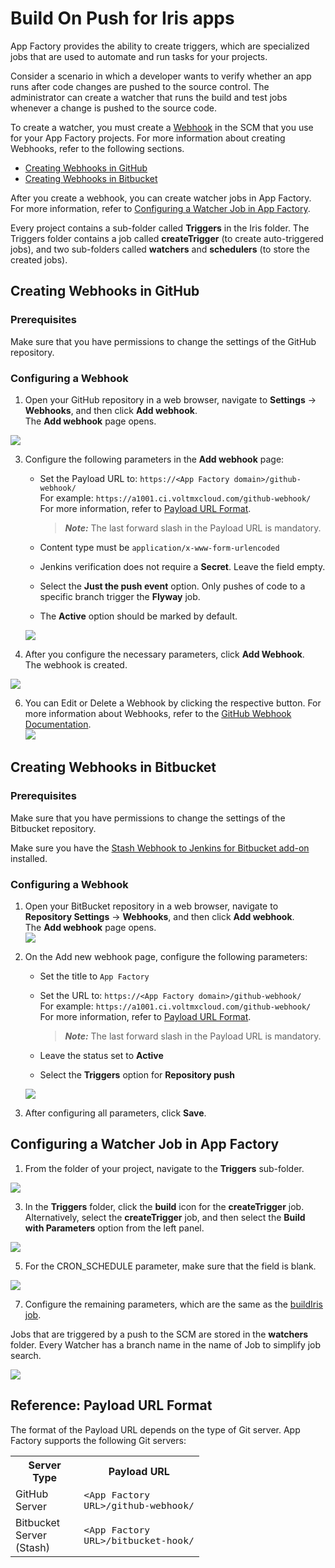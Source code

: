                           

Build On Push for Iris apps
=================================

App Factory provides the ability to create triggers, which are specialized jobs that are used to automate and run tasks for your projects.

Consider a scenario in which a developer wants to verify whether an app runs after code changes are pushed to the source control. The administrator can create a watcher that runs the build and test jobs whenever a change is pushed to the source code.

To create a watcher, you must create a [Webhook](https://en.wikipedia.org/wiki/Webhook) in the SCM that you use for your App Factory projects. For more information about creating Webhooks, refer to the following sections.

*   [Creating Webhooks in GitHub](#creating-webhooks-in-github)
*   [Creating Webhooks in Bitbucket](#creating-webhooks-in-bitbucket)

After you create a webhook, you can create watcher jobs in App Factory. For more information, refer to [Configuring a Watcher Job in App Factory](#configuring-a-watcher-job-in-app-factory).

Every project contains a sub-folder called **Triggers** in the Iris folder. The Triggers folder contains a job called **createTrigger** (to create auto-triggered jobs), and two sub-folders called **watchers** and **schedulers** (to store the created jobs).

Creating Webhooks in GitHub
---------------------------

### Prerequisites

Make sure that you have permissions to change the settings of the GitHub repository.

### Configuring a Webhook

1.  Open your GitHub repository in a web browser, navigate to **Settings** → **Webhooks**, and then click **Add webhook**.  
    The **Add webhook** page opens.

[![](Resources/Images/Flyway_buildOnPush_GitHub_thumb_800_0.png)](Resources/Images/Flyway_buildOnPush_GitHub.png)

3.  Configure the following parameters in the **Add webhook** page:
    *   Set the Payload URL to: `https://<App Factory domain>/github-webhook/`  
        For example: `https://a1001.ci.voltmxcloud.com/github-webhook/`  
        For more information, refer to [Payload URL Format](#reference-payload-url-format).
        
        > **_Note:_** The last forward slash in the Payload URL is mandatory.
        
    *   Content type must be `application/x-www-form-urlencoded`
    *   Jenkins verification does not require a **Secret**. Leave the field empty.
    *   Select the **Just the push event** option. Only pushes of code to a specific branch trigger the **Flyway** job.
    *   The **Active** option should be marked by default.
    
    [![](Resources/Images/Flyway_buildOnPush_GitHub_Params_thumb_0_500.png)](Resources/Images/Flyway_buildOnPush_GitHub_Params.png)
    
4.  After you configure the necessary parameters, click **Add Webhook**.  
    The webhook is created.

![](Resources/Images/AT_AddWebhook.png)

6.  You can Edit or Delete a Webhook by clicking the respective button. For more information about Webhooks, refer to the [GitHub Webhook Documentation](https://developer.github.com/webhooks).  
    [![](Resources/Images/Webhook_Edit_Delete_thumb_700_0.png)](Resources/Images/Webhook_Edit_Delete.png)

Creating Webhooks in Bitbucket
------------------------------

### Prerequisites

Make sure that you have permissions to change the settings of the Bitbucket repository.

Make sure you have the [Stash Webhook to Jenkins for Bitbucket add-on](https://marketplace.atlassian.com/plugins/com.nerdwin15.stash-stash-webhook-jenkins/server/overview) installed.

### Configuring a Webhook

1.  Open your BitBucket repository in a web browser, navigate to **Repository Settings** → **Webhooks**, and then click **Add webhook**.  
    The **Add webhook** page opens.  
    [![](Resources/Images/bitbucket_addWebhook_thumb_800_0.png)](Resources/Images/bitbucket_addWebhook.png)
2.  On the Add new webhook page, configure the following parameters:
    
    *   Set the title to `App Factory`
    *   Set the URL to: `https://<App Factory domain>/github-webhook/`  
        For example: `https://a1001.ci.voltmxcloud.com/github-webhook/`  
        For more information, refer to [Payload URL Format](#reference-payload-url-format).
        
        > **_Note:_** The last forward slash in the Payload URL is mandatory.
        
    *   Leave the status set to **Active**
    *   Select the **Triggers** option for **Repository push**
    
    [![](Resources/Images/bitbucket_params_thumb_800_0.png)](Resources/Images/bitbucket_params.png)
    
3.  After configuring all parameters, click **Save**.

Configuring a Watcher Job in App Factory
----------------------------------------

1.  From the folder of your project, navigate to the **Triggers** sub-folder.

![](Resources/Images/Iris_Folder_Structure.png)

3.  In the **Triggers** folder, click the **build** icon for the **createTrigger** job.  
    Alternatively, select the **createTrigger** job, and then select the **Build with Parameters** option from the left panel.

![](Resources/Images/AT_Triggers.png)

5.  For the CRON\_SCHEDULE parameter, make sure that the field is blank.

![](Resources/Images/AT_CreateTrigger.png)

7.  Configure the remaining parameters, which are the same as the [buildIris job](BuildingAnApp.md).

Jobs that are triggered by a push to the SCM are stored in the **watchers** folder. Every Watcher has a branch name in the name of Job to simplify job search.

![](Resources/Images/AT_Watchers.png)

Reference: Payload URL Format
-----------------------------

The format of the Payload URL depends on the type of Git server. App Factory supports the following Git servers:

<table style="mc-table-style: url('Resources/TableStyles/Basic.css');width: 60%;" class="TableStyle-Basic" cellspacing="0"><colgroup><col class="TableStyle-Basic-Column-Column1" style="width: 20%;"> <col class="TableStyle-Basic-Column-Column1" style="width: 40%;"></colgroup><tbody><tr class="TableStyle-Basic-Body-Body1"><th class="TableStyle-Basic-BodyE-Column1-Body1">Server Type</th><th class="TableStyle-Basic-BodyD-Column1-Body1">Payload URL</th></tr><tr class="TableStyle-Basic-Body-Body1"><td class="TableStyle-Basic-BodyE-Column1-Body1">GitHub Server</td><td class="TableStyle-Basic-BodyD-Column1-Body1"><code class="codefirst" style="font-size: 11pt;">&lt;App Factory URL&gt;/github-webhook/</code></td></tr><tr class="TableStyle-Basic-Body-Body1"><td class="TableStyle-Basic-BodyB-Column1-Body1">Bitbucket Server (Stash)</td><td class="TableStyle-Basic-BodyA-Column1-Body1"><code class="codefirst" style="font-size: 11pt;">&lt;App Factory URL&gt;/bitbucket-hook/</code></td></tr></tbody></table>
